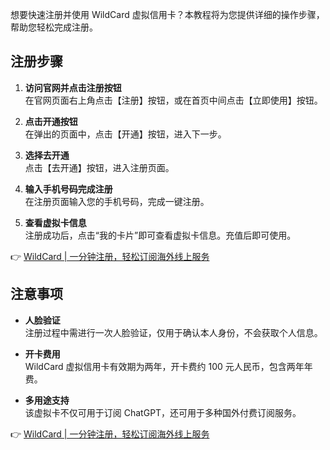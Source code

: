想要快速注册并使用 WildCard 虚拟信用卡？本教程将为您提供详细的操作步骤，帮助您轻松完成注册。

## 注册步骤

1. **访问官网并点击注册按钮**  
   在官网页面右上角点击【注册】按钮，或在首页中间点击【立即使用】按钮。

2. **点击开通按钮**  
   在弹出的页面中，点击【开通】按钮，进入下一步。

3. **选择去开通**  
   点击【去开通】按钮，进入注册页面。

4. **输入手机号码完成注册**  
   在注册页面输入您的手机号码，完成一键注册。

5. **查看虚拟卡信息**  
   注册成功后，点击“我的卡片”即可查看虚拟卡信息。充值后即可使用。

👉 [WildCard | 一分钟注册，轻松订阅海外线上服务](https://bit.ly/bewildcard)

## 注意事项

- **人脸验证**  
  注册过程中需进行一次人脸验证，仅用于确认本人身份，不会获取个人信息。

- **开卡费用**  
  WildCard 虚拟信用卡有效期为两年，开卡费约 100 元人民币，包含两年年费。

- **多用途支持**  
  该虚拟卡不仅可用于订阅 ChatGPT，还可用于多种国外付费订阅服务。

👉 [WildCard | 一分钟注册，轻松订阅海外线上服务](https://bit.ly/bewildcard)